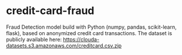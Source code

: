 # credit-card-fraud
Fraud Detection model build with Python (numpy, pandas, scikit-learn, flask), based on anonymized credit card transactions. The dataset is publicly available here: https://clouda-datasets.s3.amazonaws.com/creditcard.csv.zip
